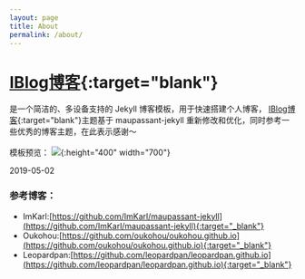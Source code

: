 ```yaml
---
layout: page
title: About
permalink: /about/
---
```


[IBlog博客](https://henucg.github.io/iblog/){:target="blank"}
=================================

是一个简洁的、多设备支持的 Jekyll 博客模板，用于快速搭建个人博客，
[IBlog博客](https://henucg.github.io/iblog/){:target="blank"}主题基于 maupassant-jekyll
重新修改和优化，同时参考一些优秀的博客主题，在此表示感谢～  
<br>
模板预览：
![](https://camo.githubusercontent.com/74fd2ccea00a682742515ce1d3725283c3385721/687474703a2f2f6f6f6f2e306f302e6f6f6f2f323031352f31302f32342f353632623562653132313737652e6a7067){:height="400" width="700"}
<br>

2019-05-02

### 参考博客：
+ ImKarl:[https://github.com/ImKarl/maupassant-jekyll](https://github.com/ImKarl/maupassant-jekyll){:target="_blank"}
+ Oukohou:[https://github.com/oukohou/oukohou.github.io](https://github.com/oukohou/oukohou.github.io){:target="_blank"}
+ Leopardpan:[https://github.com/leopardpan/leopardpan.github.io](https://github.com/leopardpan/leopardpan.github.io){:target="_blank"}
